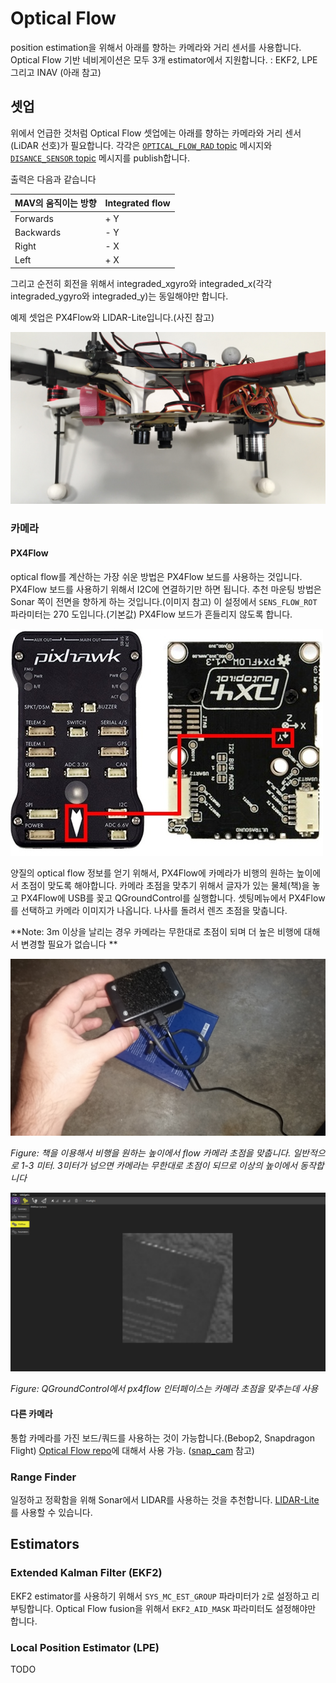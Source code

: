 # Optical Flow
position estimation을 위해서 아래를 향하는 카메라와 거리 센서를 사용합니다. Optical Flow 기반 네비게이션은 모두 3개 estimator에서 지원합니다. : EKF2, LPE 그리고 INAV (아래 참고)

## 셋업
위에서 언급한 것처럼 Optical Flow 셋업에는 아래를 향하는 카메라와 거리 센서(LiDAR 선호)가 필요합니다. 각각은 [`OPTICAL_FLOW_RAD` topic](http://mavlink.org/messages/common#OPTICAL_FLOW_RAD) 메시지와 [`DISANCE_SENSOR` topic](http://mavlink.org/messages/common#DISTANCE_SENSOR) 메시지를 publish합니다.

출력은 다음과 같습니다

| MAV의 움직이는 방향 | Integrated flow |
| -- | -- |
| Forwards | + Y |
| Backwards | - Y |
| Right | - X |
| Left | + X |

그리고 순전히 회전을 위해서 integraded_xgyro와 integraded_x(각각 integraded_ygyro와 integraded_y)는 동일해야만 합니다.

예제 셋업은 PX4Flow와 LIDAR-Lite입니다.(사진 참고)

![](../../assets/hardware/flow_lidar_attached.jpg)

### 카메라

#### PX4Flow
optical flow를 계산하는 가장 쉬운 방법은 PX4Flow 보드를 사용하는 것입니다. PX4Flow 보드를 사용하기 위해서 I2C에 연결하기만 하면 됩니다. 추천 마운팅 방법은 Sonar 쪽이 전면을 향하게 하는 것입니다.(이미지 참고) 이 설정에서 `SENS_FLOW_ROT` 파라미터는 270 도입니다.(기본값) PX4Flow 보드가 흔들리지 않도록 합니다.

![](../../assets/hardware/px4flowalignwithpixhawk.jpg)

양질의 optical flow 정보를 얻기 위해서, PX4Flow에 카메라가 비행의 원하는 높이에서 초점이 맞도록 해야합니다. 카메라 초점을 맞추기 위해서 글자가 있는 물체(책)을 놓고 PX4Flow에 USB를 꽂고 QGroundControl를 실행합니다. 셋팅메뉴에서 PX4Flow를 선택하고 카메라 이미지가 나옵니다. 나사를 돌려서 렌즈 초점을 맞춥니다.

**Note: 3m 이상을 날리는 경우 카메라는 무한대로 초점이 되며 더 높은 비행에 대해서 변경할 필요가 없습니다 **

![](../../assets/flow/flow_focus_book.png)

*Figure: 책을 이용해서 비행을 원하는 높이에서 flow 카메라 초점을 맞춥니다. 일반적으로 1-3 미터. 3미터가 넘으면 카메라는 무한대로 초점이 되므로 이상의 높이에서 동작합니다*

![](../../assets/flow/flow_focusing.png)

*Figure: QGroundControl에서 px4flow 인터페이스는 카메라 초점을 맞추는데 사용*

#### 다른 카메라
통합 카메라를 가진 보드/쿼드를 사용하는 것이 가능합니다.(Bebop2, Snapdragon Flight) [Optical Flow repo](https://github.com/PX4/OpticalFlow)에 대해서 사용 가능. ([snap_cam](https://github.com/PX4/snap_cam) 참고)

### Range Finder
일정하고 정확함을 위해 Sonar에서 LIDAR를 사용하는 것을 추천합니다. [LIDAR-Lite](https://pixhawk.org/peripherals/rangefinder)를 사용할 수 있습니다.

## Estimators

### Extended Kalman Filter (EKF2)
EKF2 estimator를 사용하기 위해서 `SYS_MC_EST_GROUP` 파라미터가 `2`로 설정하고 리부팅합니다. Optical Flow fusion을 위해서 `EKF2_AID_MASK` 파라미터도 설정해야만 합니다.

### Local Position Estimator (LPE)
TODO

<!-- ### INAV (더이상 개발하지 않음)
INAV는 보정을 위해 고정 게인 행렬을 가지며 일정한 상태 kalman filter로 볼수 있습니다. 모든 position estimators 중에 가장 계산량이 적습니다.

#### 실내 비행 비디오
{% youtube %}https://www.youtube.com/watch?v=MtmWYCEEmS8{% endyoutube %}

#### 실외 비행 비디오
{% youtube %}https://www.youtube.com/watch?v=4MEEeTQiWrQ{% endyoutube %}


#### 파라미터
* `INAV_LIDAR_EST`는 1로 설정해서 측정한 거리기반 altitude estimation을 활성화
* `INAV_FLOW_DIST_X` and `INAV_FLOW_DIST_Y`
	이 2개 값(미터)은 yaw 보상으로 사용됩니다.
  offset은 위 Figure 1에 따라서 측정해야만 합니다.
  위 예제에서 PX4Flow의 offset은(붉은 점선) 음수 X offset과 음수 Y offset을 가집니다.
* `INAV_LIDAR_OFF`
  lidar-lite에 대해서 칼리브레이션 offset을 미터 단위로 설정합니다. 해당 값은 측정한 거리에 추가됩니다.


#### 고급 파라미터

고급 사용/개발에 대해서 다음 파라미터도 변경할 수 있습니다. 내용을 알지 못한다면 변경하지 마세요!

* `INAV_FLOW_W`
	flow estimation/update에 대한 weight를 설정
* `INAV_LIDAR_ERR`
	altitude estimation/update 에대한 임계값을 미터단위로 설정. 만약 보정할 값이 이 값보다 크다면 업데이트로 사용할 수 없습니다. -->
